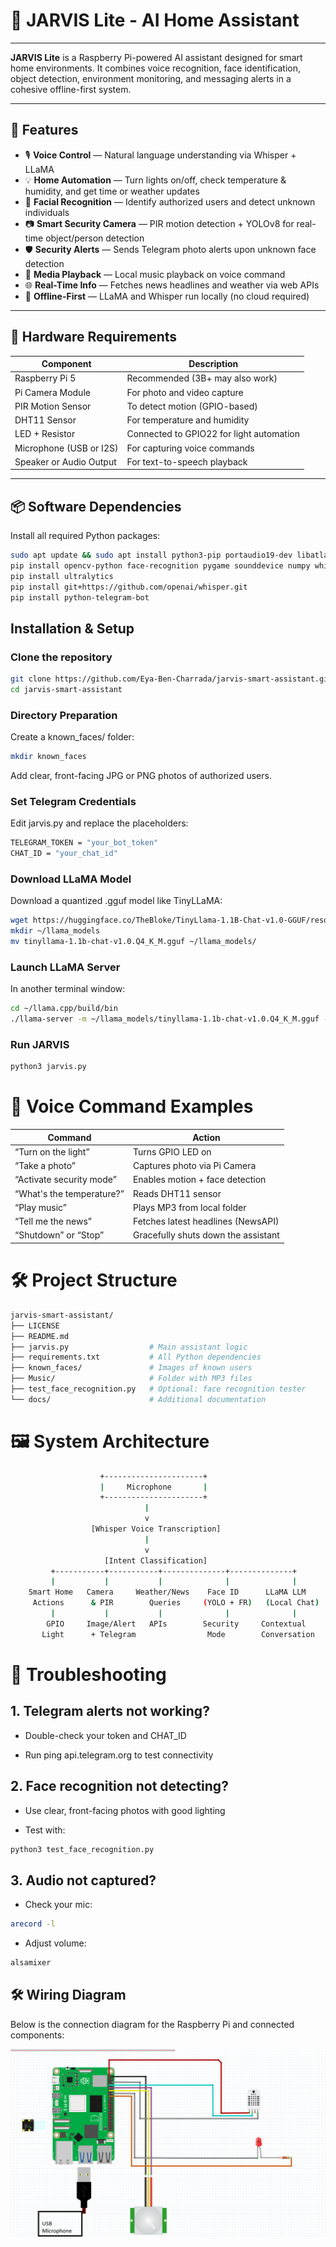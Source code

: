 # 🤖 JARVIS Lite - AI Home Assistant



---

**JARVIS Lite** is a Raspberry Pi-powered AI assistant designed for smart home environments. It combines voice recognition, face identification, object detection, environment monitoring, and messaging alerts in a cohesive offline-first system.

---

## 🚀 Features

- 🎙️ **Voice Control** — Natural language understanding via Whisper + LLaMA
- 💡 **Home Automation** — Turn lights on/off, check temperature & humidity, and get time or weather updates
- 👤 **Facial Recognition** — Identify authorized users and detect unknown individuals
- 📷 **Smart Security Camera** — PIR motion detection + YOLOv8 for real-time object/person detection
- 🛡️ **Security Alerts** — Sends Telegram photo alerts upon unknown face detection
- 🎵 **Media Playback** — Local music playback on voice command
- 🌐 **Real-Time Info** — Fetches news headlines and weather via web APIs
- 🔌 **Offline-First** — LLaMA and Whisper run locally (no cloud required)

---

## 🧰 Hardware Requirements

| Component                  | Description                                |
|---------------------------|--------------------------------------------|
| Raspberry Pi 5            | Recommended (3B+ may also work)            |
| Pi Camera Module          | For photo and video capture                |
| PIR Motion Sensor         | To detect motion (GPIO-based)              |
| DHT11 Sensor              | For temperature and humidity               |
| LED + Resistor            | Connected to GPIO22 for light automation   |
| Microphone (USB or I2S)   | For capturing voice commands               |
| Speaker or Audio Output   | For text-to-speech playback                |

---

## 📦 Software Dependencies

Install all required Python packages:

```bash
sudo apt update && sudo apt install python3-pip portaudio19-dev libatlas-base-dev espeak ffmpeg
pip install opencv-python face-recognition pygame sounddevice numpy whisper pyttsx3 requests gpiozero pillow adafruit-circuitpython-dht
pip install ultralytics
pip install git+https://github.com/openai/whisper.git
pip install python-telegram-bot
```
##  Installation & Setup
### Clone the repository

```bash
git clone https://github.com/Eya-Ben-Charrada/jarvis-smart-assistant.git
cd jarvis-smart-assistant
```
### Directory Preparation
Create a known_faces/ folder:
```bash
mkdir known_faces
```
Add clear, front-facing JPG or PNG photos of authorized users.

### Set Telegram Credentials
Edit jarvis.py and replace the placeholders: 
```bash
TELEGRAM_TOKEN = "your_bot_token"
CHAT_ID = "your_chat_id"
```

### Download LLaMA Model
Download a quantized .gguf model like TinyLLaMA:
```bash
wget https://huggingface.co/TheBloke/TinyLlama-1.1B-Chat-v1.0-GGUF/resolve/main/tinyllama-1.1b-chat-v1.0.Q4_K_M.gguf
mkdir ~/llama_models
mv tinyllama-1.1b-chat-v1.0.Q4_K_M.gguf ~/llama_models/
```

### Launch LLaMA Server
In another terminal window:
```bash
cd ~/llama.cpp/build/bin
./llama-server -m ~/llama_models/tinyllama-1.1b-chat-v1.0.Q4_K_M.gguf --port 8080
```

### Run JARVIS
```bash
python3 jarvis.py
```

# 🎤 Voice Command Examples

| Command                   | Action                              |
| ------------------------- | ----------------------------------- |
| “Turn on the light”       | Turns GPIO LED on                   |
| “Take a photo”            | Captures photo via Pi Camera        |
| “Activate security mode”  | Enables motion + face detection     |
| “What's the temperature?” | Reads DHT11 sensor                  |
| “Play music”              | Plays MP3 from local folder         |
| “Tell me the news”        | Fetches latest headlines (NewsAPI)  |
| “Shutdown” or “Stop”      | Gracefully shuts down the assistant |


# 🛠️ Project Structure
```bash
jarvis-smart-assistant/
├── LICENSE
├── README.md
├── jarvis.py                  # Main assistant logic
├── requirements.txt           # All Python dependencies
├── known_faces/               # Images of known users
├── Music/                     # Folder with MP3 files
├── test_face_recognition.py   # Optional: face recognition tester
└── docs/                      # Additional documentation
```

# 🖼️ System Architecture
```bash
                    +----------------------+
                    |     Microphone       |
                    +----------------------+
                              |
                              v
                  [Whisper Voice Transcription]
                              |
                              v
                     [Intent Classification]
         +-----------+-----------+--------------+--------------+
         |           |           |              |              |
    Smart Home   Camera     Weather/News    Face ID      LLaMA LLM
     Actions      & PIR        Queries     (YOLO + FR)   (Local Chat)
         |           |           |              |              |
        GPIO     Image/Alert   APIs        Security     Contextual
       Light      + Telegram                Mode        Conversation

```

# 🧪 Troubleshooting
## 1. Telegram alerts not working?
- Double-check your token and CHAT_ID

- Run ping api.telegram.org to test connectivity

## 2. Face recognition not detecting?
- Use clear, front-facing photos with good lighting

- Test with:
```bash
python3 test_face_recognition.py
```

## 3. Audio not captured?
- Check your mic:
```bash
arecord -l
```

- Adjust volume:
```bash
alsamixer
```


## 🛠️ Wiring Diagram

Below is the connection diagram for the Raspberry Pi and connected components:

![Wiring Diagram](wiring.png)









